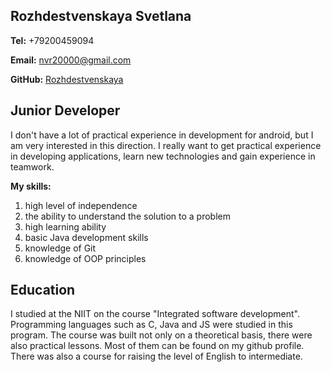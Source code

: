 ﻿

## Rozhdestvenskaya Svetlana



**Tel:**  +79200459094

**Email:**  nvr20000@gmail.com

**GitHub:**  [Rozhdestvenskaya](https://github.com/Rozhdestvenskaya)

## Junior  Developer

I don't have a lot of practical experience in development for android, but I am very interested in this direction. I really want to get practical experience in developing applications, learn new technologies and gain experience in teamwork.

**My skills:**
 1. high level of independence
 2. the ability to understand the solution to a problem
 3. high learning ability
 4. basic Java development skills
 5. knowledge of Git
 6. knowledge of OOP principles

## Education

I studied at the NIIT on the course "Integrated software development". Programming languages ​​such as C, Java and JS were studied in this program. The course was built not only on a theoretical basis, there were also practical lessons. Most of them can be found on my github profile. There was also a course for raising the level of English to intermediate.

